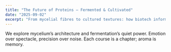 ```yaml
---
title: "The Future of Proteins — Fermented & Cultivated"
date: "2025-09-02"
excerpt: "From mycelial fibres to cultured textures: how biotech informs plant-based haute cuisine."
---
```


We explore mycelium’s architecture and fermentation’s quiet power. Emotion over spectacle,
precision over noise. Each course is a chapter; aroma is memory.